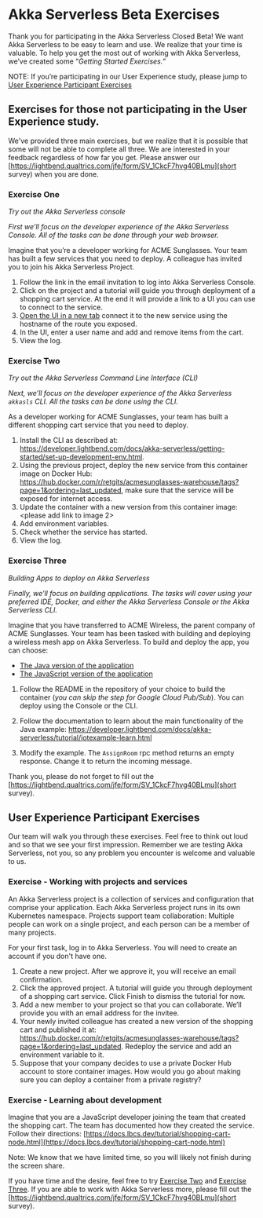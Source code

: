 # Akka Serverless Beta Exercises

Thank you for participating in the Akka Serverless Closed Beta! We want Akka Serverless to be easy to learn and use. We realize that your time is valuable. To help you get the most out of working with Akka Serverless, we’ve created some “_Getting Started Exercises._” 

NOTE: If you’re participating in our User Experience study, please jump to [User Experience Participant Exercises](#user-experience-participant-exercises)

## Exercises for those not participating in the User Experience study. 

We've provided three main exercises, but we realize that it is possible that some will not be able to complete all three. We are interested in your feedback regardless of how far you get. Please answer our [https://lightbend.qualtrics.com/jfe/form/SV_1CkcF7hvg40BLmu](short survey) when you are done.

### Exercise One 
*Try out the Akka Serverless console*

_First we’ll focus on the developer experience of the Akka Serverless Console. All of the tasks can be done through your web browser._

Imagine that you’re a developer working for ACME Sunglasses. Your team has built a few services that you need to deploy. A colleague has invited you to join his Akka Serverless Project.


1. Follow the link in the email invitation to log into Akka Serverless Console.
2. Click on the project and a tutorial will guide you through deployment of a shopping cart service. At the end it will provide a link to a UI you can use to connect to the service.
3. [Open the UI in a new tab](https://static.akkaserverless.com/js-shopping-cart/index.html) connect it to the new service using the hostname of the route you exposed. 
4. In the UI, enter a user name and add and remove items from the cart.
5. View the log.


### Exercise Two
*Try out the Akka Serverless Command Line Interface (CLI)*

_Next, we’ll focus on the developer experience of the Akka Serverless `akkasls` CLI. All the tasks can be done using the CLI._

As a developer working for ACME Sunglasses, your team has built a different shopping cart service that you need to deploy. 


1. Install the CLI as described at: https://developer.lightbend.com/docs/akka-serverless/getting-started/set-up-development-env.html.
2. Using the previous project, deploy the new service from this container image on Docker Hub: https://hub.docker.com/r/retgits/acmesunglasses-warehouse/tags?page=1&ordering=last_updated, make sure that the service will be exposed for internet access.
3. Update the container with a new version from this container image: <please add link to image 2> 
4. Add environment variables.
4. Check whether the service has started.
5. View the log.


### Exercise Three
*Building Apps to deploy on Akka Serverless*

_Finally, we’ll focus on building applications. The tasks will cover using your preferred IDE, Docker, and either the Akka Serverless Console or the Akka Serverless CLI._

Imagine that you have transferred to ACME Wireless, the parent company of ACME Sunglasses. Your team has been tasked with building and deploying a wireless mesh app on Akka Serverless. To build and deploy the app, you can choose:


*   [The Java version of the application](https://github.com/lightbend-labs/akkaserverless-wirelessmesh-java)
*   [The JavaScript version of the application](https://github.com/lightbend-labs/akkaserverless-wirelessmesh-javascript) 

1. Follow the README in the repository of your choice to build the container (_you can skip the step for Google Cloud Pub/Sub_). You can deploy using the Console or the CLI.

2. Follow the documentation to learn about the main functionality of the Java example: https://developer.lightbend.com/docs/akka-serverless/tutorial/iotexample-learn.html

3. Modify the example. The `AssignRoom` rpc method returns an empty response. Change it to return the incoming message. 

Thank you, please do not forget to fill out the [https://lightbend.qualtrics.com/jfe/form/SV_1CkcF7hvg40BLmu](short survey).


## User Experience Participant Exercises

Our team will walk you through these exercises. Feel free to think out loud and so that we see your first impression. Remember we are testing Akka Serverless, not you, so any problem you encounter is welcome and valuable to us.

### Exercise - Working with projects and services

An Akka Serverless project is a collection of services and configuration that comprise your application. Each Akka Serverless project runs in its own Kubernetes namespace. Projects support team collaboration: Multiple people can work on a single project, and each person can be a member of many projects.

For your first task, log in to Akka Serverless. You will need to create an account if you don't have one.

1. Create a new project. After we approve it, you will receive an email confirmation.
2. Click the approved project. A tutorial will guide you through deployment of a shopping cart service. Click Finish to dismiss the tutorial for now. 
2. Add a new member to your project so that you can collaborate. We’ll provide you with an email address for the invitee. 
3. Your newly invited colleague has created a new version of the shopping cart and published it at: https://hub.docker.com/r/retgits/acmesunglasses-warehouse/tags?page=1&ordering=last_updated. Redeploy the service and add an environment variable to it.
4. Suppose that your company decides to use a private Docker Hub account to store container images. How would you go about making sure you can deploy a container from a private registry?

### Exercise - Learning about development

Imagine that you are a JavaScript developer joining the team that created the shopping cart. The team has documented how they created the service. Follow their directions: [https://docs.lbcs.dev/tutorial/shopping-cart-node.html](https://docs.lbcs.dev/tutorial/shopping-cart-node.html)

Note: We know that we have limited time, so you will likely not finish during the screen share.

If you have time and the desire, feel free to try [Exercise Two](#exercise-two) and [Exercise Three](#exercise-three). If you are able to work with Akka Serverless more, please  fill out the [https://lightbend.qualtrics.com/jfe/form/SV_1CkcF7hvg40BLmu](short survey).
